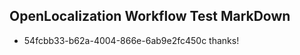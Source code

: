 ## OpenLocalization Workflow Test MarkDown
* 54fcbb33-b62a-4004-866e-6ab9e2fc450c thanks!

<!--HONumber=Jul16_HO3-->


